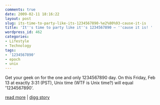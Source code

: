 ```yaml
---
comments: true
date: 2009-02-11 18:16:22
layout: post
slug: its-time-to-party-like-its-1234567890-%e2%80%93-cause-it-is
title: 'It''s time to party like it''s 1234567890 – ''cause it is! '
wordpress_id: 462
categories:
- Lifestyle
- Technology
tags:
- '1234567890'
- epoch
- unix
---
```


Get your geek on for the one and only 1234567890 day. On this Friday, Feb 13 at exactly 3:31 (PST), Unix time (WTF is Unix time?) will equal '1234567890'.  
  
[read more](http://www.1234567890day.com/) | [digg story](http://digg.com/linux_unix/It_s_time_to_party_like_it_s_1234567890_n_cause_it_is)
